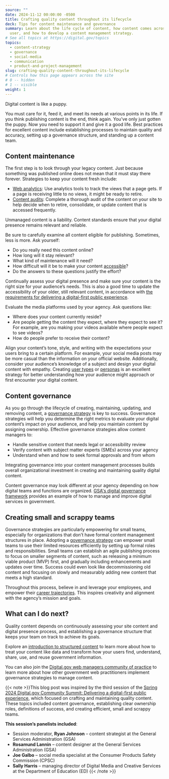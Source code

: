 ```yaml
---
source: ""
date: 2024-11-12 00:00:00 -0500
title: Crafting quality content throughout its lifecycle
deck: Tips for content maintenance and governance
summary: Learn about the life cycle of content, how content comes across to the
  user, and how to develop a content management strategy.
# See all topics at https://digital.gov/topics
topics:
  - content-strategy
  - governance
  - social-media
  - communication
  - product-and-project-management
slug: crafting-quality-content-throughout-its-lifecycle
# Controls how this page appears across the site
# 0 -- hidden
# 1 -- visible
weight: 1
---
```

Digital content is like a puppy.

You must care for it, feed it, and meet its needs at various points in its life. If you think publishing content is the end, think again. You’ve only just gotten the puppy. Now you need to support it and give it a good life.
Best practices for excellent content include establishing processes to maintain quality and accuracy, setting up a governance structure, and standing up a content team.

## Content maintenance

The first step is to look through your legacy content. Just because something was published online does not mean that it must stay there forever. Strategies to keep your content fresh include:

* [Web analytics](https://digital.gov/resources/an-introduction-to-analytics/): Use analytics tools to track the views that a page gets. If a page is receiving little to no views, it might be ready to retire.
* [Content audits](https://digital.gov/2023/09/12/a-conversation-about-content-audits/): Complete a thorough audit of the content on your site to help decide when to retire, consolidate, or update content that is accessed frequently.

Unmanaged content is a liability. Content standards ensure that your digital presence remains relevant and reliable.

Be sure to carefully examine all content eligible for publishing. Sometimes, less is more. Ask yourself:

* Do you really need this content online?
* How long will it stay relevant?
* What kind of maintenance will it need?
* How difficult will it be to make your content [accessible](https://digital.gov/topics/accessibility/)?
* Do the answers to these questions justify the effort?

Continually assess your digital presence and make sure your content is the right size for your audience’s needs. This is also a good time to update the accessibility of your older, still relevant content, in accordance with [the requirements for delivering a digital-first public experience](https://digital.gov/resources/delivering-digital-first-public-experience/).

Evaluate the media platforms used by your agency. Ask questions like:

* Where does your content currently reside?
* Are people getting the content they expect, where they expect to see it? For example, are you making your videos available where people expect to see videos?
* How do people prefer to receive their content?

Align your content’s tone, style, and writing with the expectations your users bring to a certain platform. For example, your social media posts may be more casual than the information on your official website. Additionally, consider your audience’s knowledge of a subject and design your digital content with empathy. Creating [user types](https://digital.gov/2023/12/08/making-gsa-public-art-collection-more-accessible/#80415bae6d45e8a24d65a44c07509734) or [personas](https://digital.gov/2023/05/19/personas-learn-how-to-discover-your-audience-understand-them-and-pivot-to-address-their-needs/) is an excellent strategy for better understanding how your audience might approach or first encounter your digital content.

## Content governance

As you go through the lifecycle of creating, maintaining, updating, and removing content, a [governance strategy](https://digital.gov/resources/an-introduction-to-digital-governance/) is key to success. Governance strategies will help you determine the right metrics to evaluate your digital content’s impact on your audience, and help you maintain content by assigning ownership. Effective governance strategies allow content managers to:

* Handle sensitive content that needs legal or accessibility review
* Verify content with subject matter experts (SMEs) across your agency
* Understand when and how to seek formal approvals and from whom

Integrating governance into your content management processes builds overall organizational investment in creating and maintaining quality digital content.

Content governance may look different at your agency depending on how digital teams and functions are organized. [GSA's digital governance framework](https://digital.gov/2023/02/23/digital-governance-at-gsa/) provides an example of how to manage and improve digital services in government.

## Creating small and scrappy teams

Governance strategies are particularly empowering for small teams, especially for organizations that don’t have formal content management structures in place. Adopting a [governance strategy](https://digital.gov/resources/an-introduction-to-digital-governance/) can empower small teams to use their limited resources efficiently by setting up formal roles and responsibilities. Small teams can establish an agile publishing process to focus on smaller segments of content, such as releasing a minimum viable product (MVP) first, and gradually including enhancements and updates over time. Success could even look like decommissioning old content and focusing on slowly and measurably adding new content that meets a high standard.

Throughout this process, believe in and leverage your employees, and empower their [career trajectories](https://digital.gov/topics/professional-development/). This inspires creativity and alignment with the agency’s mission and goals.

## What can I do next?

Quality content depends on continuously assessing your site content and digital presence process, and establishing a governance structure that keeps your team on track to achieve its goals.

Explore an [introduction to structured content](https://digital.gov/resources/an-introduction-to-structured-content/) to learn more about how to treat your content like data and transform how your users find, understand, share, use, and reuse government information.

You can also join the [Digital.gov web managers community of practice](https://digital.gov/communities/web-content-managers/) to learn more about how other government web practitioners implement governance strategies to manage content.

{{< note >}}This blog post was inspired by the third session of the [Spring 2024 Digital.gov Community Summit: Delivering a digital-first public experience](https://digital.gov/event/2024/03/13/spring-2024-community-summit/), which focused on crafting and maintaining quality content. These topics included content governance, establishing clear ownership roles, definitions of success, and creating efficient, small and scrappy teams.

**This session’s panelists included**:

* Session moderator, **Ryan Johnson** – content strategist at the General Services Administration (GSA)
* **Rosamund Lannin** – content designer at the General Services Administration (GSA)
* **Joe Galbo** – social media specialist at the Consumer Products Safety Commission (CPSC)
* **Sally Harris** – managing director of Digital Media and Creative Services at the Department of Education (ED)
{{< /note >}}
